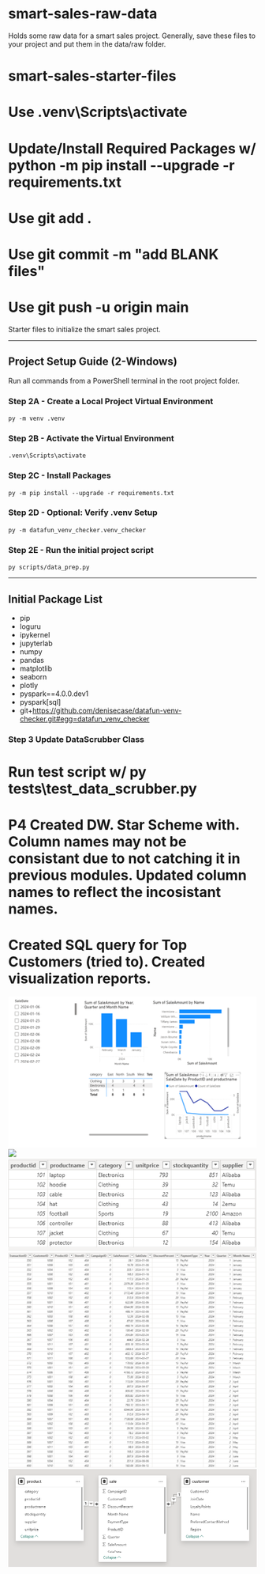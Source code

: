 # smart-sales-raw-data
Holds some raw data for a smart sales project. Generally, save these files to your project and put them in the data/raw folder. 
# smart-sales-starter-files
# Use .venv\Scripts\activate
# Update/Install Required Packages w/ python -m pip install --upgrade -r requirements.txt

# Use git add .
# Use git commit -m "add BLANK files"
# Use git push -u origin main
Starter files to initialize the smart sales project.

-----

## Project Setup Guide (2-Windows)

Run all commands from a PowerShell terminal in the root project folder.

### Step 2A - Create a Local Project Virtual Environment

```shell
py -m venv .venv
```

### Step 2B - Activate the Virtual Environment

```shell
.venv\Scripts\activate
```

### Step 2C - Install Packages

```shell
py -m pip install --upgrade -r requirements.txt
```

### Step 2D - Optional: Verify .venv Setup

```shell
py -m datafun_venv_checker.venv_checker
```

### Step 2E - Run the initial project script

```shell
py scripts/data_prep.py
```

-----

## Initial Package List

- pip
- loguru
- ipykernel
- jupyterlab
- numpy
- pandas
- matplotlib
- seaborn
- plotly
- pyspark==4.0.0.dev1
- pyspark[sql]
- git+https://github.com/denisecase/datafun-venv-checker.git#egg=datafun_venv_checker

### Step 3 Update DataScrubber Class
# Run test script w/ py tests\test_data_scrubber.py

# P4 Created DW. Star Scheme with. Column names may not be consistant due to not catching it in previous modules. Updated column names to reflect the incosistant names.

# Created SQL query for Top Customers (tried to). Created visualization reports.
![alt text](<Screenshot 2025-04-10 195323.png>)
![
](<Screenshot 2025-04-10 195311.png>)
![alt text](<Screenshot 2025-04-10 195307.png>)
![alt text](<Screenshot 2025-04-10 195301.png>)
![alt text](<Screenshot 2025-04-10 195245.png>)